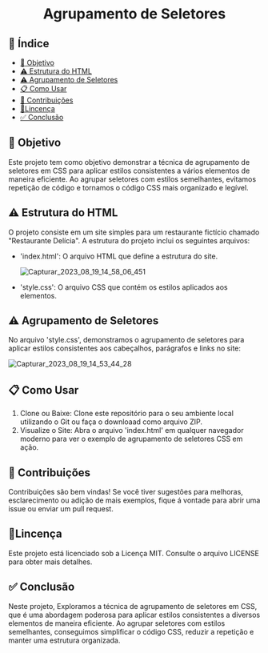 <h1 align="center"> Agrupamento de Seletores </h1>

## 🔗 Índice
* [🎯 Objetivo](#-objetivo)
* [⚠️ Estrutura do HTML](#-Estrutura-do-HTML)
* [⚠️ Agrupamento de Seletores](#-O-que-são-seletores-de-ID)
* [📋 Como Usar](#-Exemplos-de-seletores-de-ID)
* [📝 Contribuições](#-Contribuições)
* [📍Lincença](#-Lincença)
* [✅ Conclusão](#-conclusão)


## 🎯 Objetivo
Este projeto tem como objetivo demonstrar a técnica de agrupamento de seletores em CSS para aplicar estilos consistentes a vários elementos de maneira eficiente. Ao agrupar seletores com estilos semelhantes, evitamos repetição de código e tornamos o código CSS mais organizado e legível.


## ⚠️ Estrutura do HTML
O projeto consiste em um site simples para um restaurante fictício chamado "Restaurante Delícia". A estrutura do projeto inclui os seguintes arquivos:
<ul>
  <li>'index.html': O arquivo HTML que define a estrutura do site.</li>
  
![Capturar_2023_08_19_14_58_06_451](https://github.com/andersoncode55/Agrupamento-de-seletores./assets/61977421/72bf0c5c-9517-49ee-b0e0-14f2cbdf76d2)

  
  <li>'style.css': O arquivo CSS que contém os estilos aplicados aos elementos.</li>
</ul>



## ⚠️ Agrupamento de Seletores
No arquivo 'style.css', demonstramos o agrupamento de seletores para aplicar estilos consistentes aos cabeçalhos, parágrafos e links no site:

![Capturar_2023_08_19_14_53_44_28](https://github.com/andersoncode55/Agrupamento-de-seletores./assets/61977421/71904104-edf1-46e8-b6c6-ac54a064f0f4)



## 📋 Como Usar
<ol>
  <li>Clone ou Baixe: Clone este repositório para o seu ambiente local utilizando o Git ou faça o downloaad como arquivo ZIP.</li>
  <li>Visualize o Site: Abra o arquivo 'index.html' em qualquer navegador moderno para ver o exemplo de agrupamento de seletores CSS em ação.</li>
</ol>


## 📝 Contribuições
Contribuições são bem vindas! Se você tiver sugestões para melhoras, esclarecimento ou adição de mais exemplos, fique á vontade para abrir uma issue ou enviar um pull request.



## 📍Lincença
Este projeto está licenciado sob a Licença MIT. Consulte o arquivo LICENSE para obter mais detalhes.



## ✅ Conclusão
Neste projeto, Exploramos a técnica de agrupamento de seletores em CSS, que é uma abordagem poderosa para aplicar estilos consistentes a diversos elementos de maneira eficiente. Ao agrupar seletores com estilos semelhantes, conseguimos simplificar o código CSS, reduzir a repetição e manter uma estrutura organizada.
